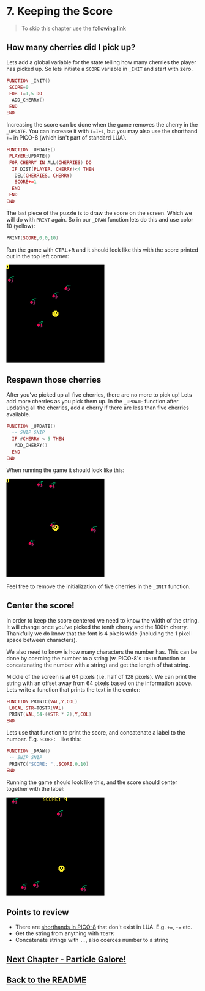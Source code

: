 # 7. Keeping the Score

> To skip this chapter use the [following link](https://www.pico-8-edu.com/?c=AHB4YQT3AkMPcP3NL3H4G9z0FhPDTxHdc8odWZba7PYwtFFjszR_iuj6l3iF_1-iDd4huuYlZnbSe0ZGgmxporxqxy1H7dhsxxZ5PyQjsNImQyuZZvizsrHwBlU6MLWSVa_QdoaInLNQL5y11VZrfpAPkAnHjEz4cZZM_HeYmrh31MTPy2TCDzVxlkH8EDu1rMFA0Fe3FUtLWbY3l2XRXDOWtHG1p1W808T52MDAnh2DYs3bI95n4L0oEERUPek3sqiZTOfmRBayuJMVlTbwURE6NnFsIE42ubMxMKMgKhssRjQnwzq2dd5EIUecml_B_aF0sJVubowMNM1ilAgxFGNjXbFQ7oTPEG6OTgV1Fqqd4zhlhgU7L9ipDISeBl_jCKbWFjaChaRd3DWDRmz6DFlfLGyqRITxRBzHa3092nVN3M1NHqg6IB6xNRdsSAftTIjG5R4REI-mjHUW1jZsIlR3o2vVROTD_n4mibOg1CFd1Rczn16wrNTmRhgOxd1tmkRxnGwHThpZKmaSXH-cCnbS4zE8xMf-S_VipZ6oY3W9UKkwu3JZ9TocUyyHv42jl7S9VUvhmkg14zqd1W5MOldC-X8k1ukGxfEIfih_zMyUdbc8kfduGHP7FP83I-mt_VVp-h_qfZMa6tZAGqtmhT-WBteqRvBuJNnang61KqKo9oEAxsjS1nCzM7H2FFE2pDeh8iEzsZRKslu_8S3qiZWoGFmJZIXjtF1JKhd4Z0jn0Svh-uDOwJ49NraLsVI1VO0D&g=wG6AwDjw-wq6CwATw-wmHQHQaAaAaQDQDw-wmXgaAaAaAYQBw-wmXg6EoCAIw-wlHQHQqQqYSASw-wr6CQSQSw-ws6AwCS)

## How many cherries did I pick up?

Lets add a global variable for the state telling how many cherries the player has picked up. So lets initiate a `SCORE` variable in `_INIT` and start with zero.

```lua
FUNCTION _INIT()
 SCORE=0
 FOR I=1,5 DO
  ADD_CHERRY()
 END
END
```

Increasing the score can be done when the game removes the cherry in the `_UPDATE`. You can increase it with `I=I+1`, but you may also use the shorthand `+=` in PICO-8 (which isn't part of standard LUA).

```lua
FUNCTION _UPDATE()
 PLAYER:UPDATE()
 FOR CHERRY IN ALL(CHERRIES) DO
  IF DIST(PLAYER, CHERRY)<4 THEN
   DEL(CHERRIES, CHERRY)
   SCORE+=1
  END
 END
END
```

The last piece of the puzzle is to draw the score on the screen. Which we will do with `PRINT` again. So in our `_DRAW` function lets do this and use color 10 (yellow):

```lua
PRINT(SCORE,0,0,10)
```

Run the game with <kbd>CTRL</kbd>+<kbd>R</kbd> and it should look like this with the score printed out in the top left corner:

![First score system](./assets/7-print-score-simple.gif)

## Respawn those cherries

After you've picked up all five cherries, there are no more to pick up! Lets add more cherries as you pick them up. In the `_UPDATE` function after updating all the cherries, add a cherry if there are less than five cherries available.

```lua
FUNCTION _UPDATE()
  -- SNIP SNIP
  IF #CHERRY < 5 THEN
   ADD_CHERRY()
  END
END
```

When running the game it should look like this:

![Respawning cherries](./assets/7-respawning-cherries.gif)

Feel free to remove the initialization of five cherries in the `_INIT` function.

## Center the score!

In order to keep the score centered we need to know the width of the string. It will change once you've picked the tenth cherry and the 100th cherry. Thankfully we do know that the font is 4 pixels wide (including the 1 pixel space between characters).

We also need to know is how many characters the number has. This can be done by coercing the number to a string (w. PICO-8's `TOSTR` function or concatenating the number with a string) and get the length of that string.

Middle of the screen is at 64 pixels (i.e. half of 128 pixels). We can print the string with an offset away from 64 pixels based on the information above. Lets write a function that prints the text in the center:

```lua
FUNCTION PRINTC(VAL,Y,COL)
 LOCAL STR=TOSTR(VAL)
 PRINT(VAL,64-(#STR * 2),Y,COL)
END
```

Lets use that function to print the score, and concatenate a label to the number. E.g. `SCORE: ` like this:

```lua
FUNCTION _DRAW()
 -- SNIP SNIP
 PRINTC("SCORE: "..SCORE,0,10)
END
```

Running the game should look like this, and the score should center together with the label:

![Center the score](./assets/7-center-the-score.gif)

## Points to review

- There are [shorthands in PICO-8](https://www.lexaloffle.com/dl/docs/pico-8_manual.html#PICO_8_Shorthand) that don't exist in LUA. E.g. `+=`, `-=` etc.
- Get the string from anything with `TOSTR`
- Concatenate strings with `..`, also coerces number to a string

## [Next Chapter - Particle Galore!](./8-particle-galore.md)

## [Back to the README](./README.md)
